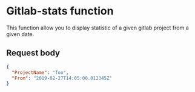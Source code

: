 # Gitlab-stats function

This function allow you to display statistic of a given gitlab project from a given date.

## Request body

```json
{
  "ProjectName": "foo",
  "From": "2019-02-27T14:05:00.012345Z"
}
```

